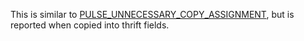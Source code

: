 This is similar to [PULSE_UNNECESSARY_COPY_ASSIGNMENT](#pulse_unnecessary_copy_assignment), but is
reported when copied into thrift fields.
